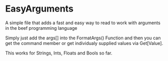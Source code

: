 # EasyArguments
A simple file that adds a fast and easy way to read to work with arguments in the beef programming language


Simply just add the args[] into the FormatArgs() Function and then you can get the command member or
get individualy supplied values via Get[Value].

This works for Strings, Ints, Floats and Bools so far.